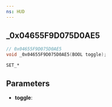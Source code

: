 ```yaml
---
ns: HUD
---
```

## _0x04655F9D075D0AE5

```c
// 0x04655F9D075D0AE5
void _0x04655F9D075D0AE5(BOOL toggle);
```

```
SET_*
```

## Parameters
* **toggle**: 

